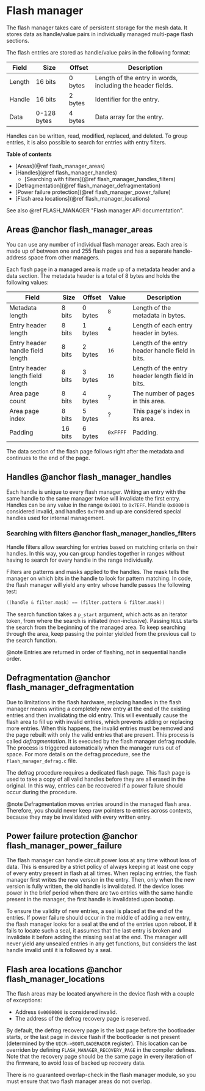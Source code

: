 # Flash manager 

The flash manager takes care of persistent storage for the mesh data. It stores data as handle/value pairs in individually managed multi-page flash sections. 

The flash entries are stored as handle/value pairs in the following format:

Field  | Size        | Offset  | Description
-------|-------------|---------|------------
Length | 16 bits     | 0 bytes | Length of the entry in words, including the header fields.
Handle | 16 bits     | 2 bytes | Identifier for the entry.
Data   | 0-128 bytes | 4 bytes | Data array for the entry.

Handles can be written, read, modified, replaced, and deleted. To group entries, it is also possible to search for entries with entry filters.

**Table of contents**
- [Areas](@ref flash_manager_areas)
- [Handles](@ref flash_manager_handles)
    - [Searching with filters](@ref flash_manager_handles_filters)
- [Defragmentation](@ref flash_manager_defragmentation)
- [Power failure protection](@ref flash_manager_power_failure)
- [Flash area locations](@ref flash_manager_locations)

See also @ref FLASH_MANAGER "Flash manager API documentation".

## Areas @anchor flash_manager_areas

You can use any number of individual flash manager areas. Each area is made up of between one and 255 flash pages and has a separate handle-address space from other managers. 

Each flash page in a managed area is made up of a metadata header and a data section. The metadata header is a total of 8 bytes and holds the following values:
 
Field                            | Size    | Offset  | Value    | Description
---------------------------------|---------|---------|----------|------------
Metadata length                  | 8 bits  | 0 bytes | `8`      | Length of the metadata in bytes.
Entry header length              | 8 bits  | 1 bytes | `4`      | Length of each entry header in bytes.
Entry header handle field length | 8 bits  | 2 bytes | `16`     | Length of the entry header handle field in bits.
Entry header length field length | 8 bits  | 3 bytes | `16`     | Length of the entry header length field in bits.
Area page count                  | 8 bits  | 4 bytes | ?        | The number of pages in this area.
Area page index                  | 8 bits  | 5 bytes | ?        | This page's index in its area.
Padding                          | 16 bits | 6 bytes | `0xFFFF` | Padding.

The data section of the flash page follows right after the metadata and continues to the end of the page.

## Handles @anchor flash_manager_handles

Each handle is unique to every flash manager. Writing an entry with the same handle to the same manager twice will invalidate the first entry. Handles can be any value in the range `0x0001` to `0x7EFF`. Handle `0x0000` is considered invalid, and handles `0x7F00` and up are considered special handles used for internal management.

### Searching with filters @anchor flash_manager_handles_filters

Handle filters allow searching for entries based on matching criteria on their handles. In this way, you can group handles together in ranges without having to search for every handle in the range individually. 

Filters are patterns and masks applied to the handles. The mask tells the manager on which bits in the handle to look for pattern matching. In code, the flash manager will yield any entry whose handle passes the following test:

```C
((handle & filter.mask) == (filter.pattern & filter.mask))
```

The search function takes a `p_start` argument, which acts as an iterator token, from where the search is initiated (non-inclusive). Passing `NULL` starts the search from the beginning of the managed area. To keep searching through the area, keep passing the pointer yielded from the previous call to the search function.

@note Entries are returned in order of flashing, not in sequential handle order. 


## Defragmentation @anchor flash_manager_defragmentation

Due to limitations in the flash hardware, replacing handles in the flash manager means writing a completely new entry at the end of the existing entries and then invalidating the old entry. This will eventually cause the flash area to fill up with invalid entries, which prevents adding or replacing more entries. When this happens, the invalid entries must be removed and the page rebuilt with only the valid entries that are present. This process is called _defragmentation_. It is executed by the flash manager defrag module. The process is triggered automatically when the manager runs out of space. For more details on the defrag procedure, see the `flash_manager_defrag.c` file.

The defrag procedure requires a dedicated flash page. This flash page is used to take a copy of all valid handles before they are all erased in the original. In this way, entries can be recovered if a power failure should occur during the procedure. 

@note Defragmentation moves entries around in the managed flash area. Therefore, you should never keep raw pointers to entries across contexts, because they may be invalidated with every written entry.

## Power failure protection @anchor flash_manager_power_failure

The flash manager can handle circuit power loss at any time without loss of data. This is ensured by a strict policy of always keeping at least one copy of every entry present in flash at all times. When replacing entries, the flash manager first writes the new version in the entry. Then, only when the new version is fully written, the old handle is invalidated. If the device loses power in the brief period when there are two entries with the same handle present in the manager, the first handle is invalidated upon bootup.

To ensure the validity of new entries, a seal is placed at the end of the entries. If power failure should occur in the middle of adding a new entry, the flash manager looks for a seal at the end of the entries upon reboot. If it fails to locate such a seal, it assumes that the last entry is broken and invalidate it before adding the missing seal at the end. The manager will never yield any unsealed entries in any get functions, but considers the last handle invalid until it is followed by a seal.

## Flash area locations @anchor flash_manager_locations

The flash areas may be located anywhere in the device flash with a couple of exceptions:
  - Address `0x0000000` is considered invalid.
  - The address of the defrag recovery page is reserved.

By default, the defrag recovery page is the last page before the bootloader starts, or the last page in device flash if the bootloader is not present (determined by the `UICR->BOOTLOADERADDR` register). This location can be overriden by defining `FLASH_MANAGER_RECOVERY_PAGE` in the compiler defines. Note that the recovery page should be the same page in every iteration of the firmware, to avoid loss of backed up recovery data.

There is no guaranteed overlap-check in the flash manager module, so you must ensure that two flash manager areas do not overlap.
